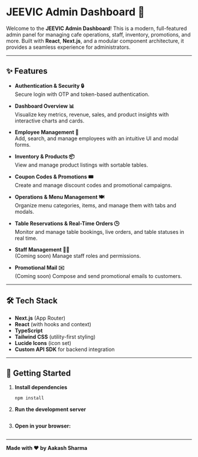 # JEEVIC Admin Dashboard 🚀

Welcome to the **JEEVIC Admin Dashboard**! This is a modern, full-featured admin panel for managing cafe operations, staff, inventory, promotions, and more. Built with **React**, **Next.js**, and a modular component architecture, it provides a seamless experience for administrators.

---

## ✨ Features

- **Authentication & Security 🔒**  
  Secure login with OTP and token-based authentication.

- **Dashboard Overview 📊**  
  Visualize key metrics, revenue, sales, and product insights with interactive charts and cards.

- **Employee Management 👥**  
  Add, search, and manage employees with an intuitive UI and modal forms.

- **Inventory & Products 📦**  
  View and manage product listings with sortable tables.

- **Coupon Codes & Promotions 🎟️**  
  Create and manage discount codes and promotional campaigns.

- **Operations & Menu Management 🍽️**  
  Organize menu categories, items, and manage them with tabs and modals.

- **Table Reservations & Real-Time Orders 🕒**  
  Monitor and manage table bookings, live orders, and table statuses in real time.

- **Staff Management 🧑‍🍳**  
  (Coming soon) Manage staff roles and permissions.

- **Promotional Mail ✉️**  
  (Coming soon) Compose and send promotional emails to customers.

---

## 🛠️ Tech Stack

- **Next.js** (App Router)
- **React** (with hooks and context)
- **TypeScript**
- **Tailwind CSS** (utility-first styling)
- **Lucide Icons** (icon set)
- **Custom API SDK** for backend integration

---

## 🚦 Getting Started

1. **Install dependencies**
   ```bash
   npm install
2. **Run the development server**
   ```npm run dev
3. **Open in your browser:**
   ```http://localhost:3000

---
**Made with ❤️ by Aakash Sharma**
